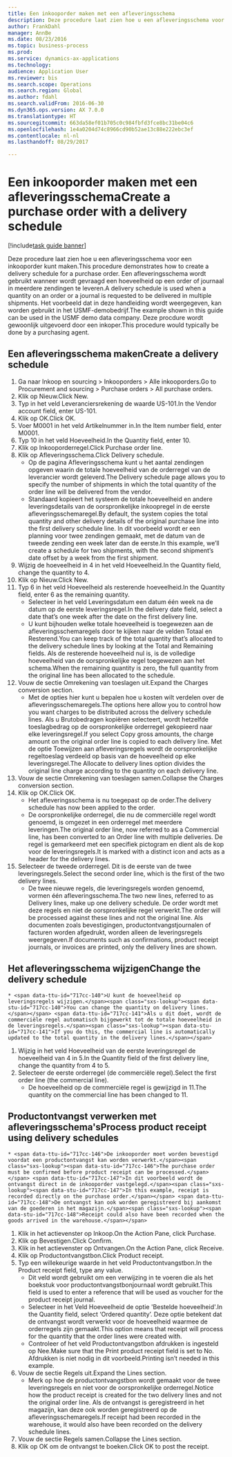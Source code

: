 ```yaml
--- 
title: Een inkooporder maken met een afleveringsschema
description: Deze procedure laat zien hoe u een afleveringsschema voor een inkooporder kunt maken.
author: FrankDahl
manager: AnnBe
ms.date: 08/23/2016
ms.topic: business-process
ms.prod: 
ms.service: dynamics-ax-applications
ms.technology: 
audience: Application User
ms.reviewer: bis
ms.search.scope: Operations
ms.search.region: Global
ms.author: fdahl
ms.search.validFrom: 2016-06-30
ms.dyn365.ops.version: AX 7.0.0
ms.translationtype: HT
ms.sourcegitcommit: 663da58ef01b705c0c984fbfd3fce8bc31be04c6
ms.openlocfilehash: 1e4a0204d74c8966cd90b52ae13c88e222ebc3ef
ms.contentlocale: nl-nl
ms.lasthandoff: 08/29/2017

---
```

# <a name="create-a-purchase-order-with-a-delivery-schedule"></a><span data-ttu-id="717cc-103">Een inkooporder maken met een afleveringsschema</span><span class="sxs-lookup"><span data-stu-id="717cc-103">Create a purchase order with a delivery schedule</span></span>

[!include[task guide banner](../../includes/task-guide-banner.md)]

<span data-ttu-id="717cc-104">Deze procedure laat zien hoe u een afleveringsschema voor een inkooporder kunt maken.</span><span class="sxs-lookup"><span data-stu-id="717cc-104">This procedure demonstrates how to create a delivery schedule for a purchase order.</span></span> <span data-ttu-id="717cc-105">Een afleveringsschema wordt gebruikt wanneer wordt gevraagd een hoeveelheid op een order of journaal in meerdere zendingen te leveren.</span><span class="sxs-lookup"><span data-stu-id="717cc-105">A delivery schedule is used when a quantity on an order or a journal is requested to be delivered in multiple shipments.</span></span> <span data-ttu-id="717cc-106">Het voorbeeld dat in deze handleiding wordt weergegeven, kan worden gebruikt in het USMF-demobedrijf.</span><span class="sxs-lookup"><span data-stu-id="717cc-106">The example shown in this guide can be used in the USMF demo data company.</span></span> <span data-ttu-id="717cc-107">Deze procdure wordt gewoonlijk uitgevoerd door een inkoper.</span><span class="sxs-lookup"><span data-stu-id="717cc-107">This procedure would typically be done by a purchasing agent.</span></span>


## <a name="create-a-delivery-schedule"></a><span data-ttu-id="717cc-108">Een afleveringsschema maken</span><span class="sxs-lookup"><span data-stu-id="717cc-108">Create a delivery schedule</span></span>
1. <span data-ttu-id="717cc-109">Ga naar Inkoop en sourcing > Inkooporders > Alle inkooporders.</span><span class="sxs-lookup"><span data-stu-id="717cc-109">Go to Procurement and sourcing > Purchase orders > All purchase orders.</span></span>
2. <span data-ttu-id="717cc-110">Klik op Nieuw.</span><span class="sxs-lookup"><span data-stu-id="717cc-110">Click New.</span></span>
3. <span data-ttu-id="717cc-111">Typ in het veld Leveranciersrekening de waarde US-101.</span><span class="sxs-lookup"><span data-stu-id="717cc-111">In the Vendor account field, enter US-101.</span></span>
4. <span data-ttu-id="717cc-112">Klik op OK.</span><span class="sxs-lookup"><span data-stu-id="717cc-112">Click OK.</span></span>
5. <span data-ttu-id="717cc-113">Voer M0001 in het veld Artikelnummer in.</span><span class="sxs-lookup"><span data-stu-id="717cc-113">In the Item number field, enter M0001.</span></span>
6. <span data-ttu-id="717cc-114">Typ 10 in het veld Hoeveelheid.</span><span class="sxs-lookup"><span data-stu-id="717cc-114">In the Quantity field, enter 10.</span></span>
7. <span data-ttu-id="717cc-115">Klik op Inkooporderregel.</span><span class="sxs-lookup"><span data-stu-id="717cc-115">Click Purchase order line.</span></span>
8. <span data-ttu-id="717cc-116">Klik op Afleveringsschema.</span><span class="sxs-lookup"><span data-stu-id="717cc-116">Click Delivery schedule.</span></span>
    * <span data-ttu-id="717cc-117">Op de pagina Afleveringsschema kunt u het aantal zendingen opgeven waarin de totale hoeveelheid van de orderregel van de leverancier wordt geleverd.</span><span class="sxs-lookup"><span data-stu-id="717cc-117">The Delivery schedule page allows you to specify the number of shipments in which the total quantity of the order line will be delivered from the vendor.</span></span>  
    * <span data-ttu-id="717cc-118">Standaard kopieert het systeem de totale hoeveelheid en andere leveringsdetails van de oorspronkelijke inkoopregel in de eerste afleveringsschemaregel.</span><span class="sxs-lookup"><span data-stu-id="717cc-118">By default, the system copies the total quantity and other delivery details of the original purchase line into the first delivery schedule line.</span></span> <span data-ttu-id="717cc-119">In dit voorbeeld wordt er een planning voor twee zendingen gemaakt, met de datum van de tweede zending een week later dan de eerste.</span><span class="sxs-lookup"><span data-stu-id="717cc-119">In this example, we’ll create a schedule for two shipments, with the second shipment’s date offset by a week from the first shipment.</span></span>  
9. <span data-ttu-id="717cc-120">Wijzig de hoeveelheid in 4 in het veld Hoeveelheid.</span><span class="sxs-lookup"><span data-stu-id="717cc-120">In the Quantity field, change the quantity to 4.</span></span>
10. <span data-ttu-id="717cc-121">Klik op Nieuw.</span><span class="sxs-lookup"><span data-stu-id="717cc-121">Click New.</span></span>
11. <span data-ttu-id="717cc-122">Typ 6 in het veld Hoeveelheid als resterende hoeveelheid.</span><span class="sxs-lookup"><span data-stu-id="717cc-122">In the Quantity field, enter 6 as the remaining quantity.</span></span>
    * <span data-ttu-id="717cc-123">Selecteer in het veld Leveringsdatum een datum één week na de datum op de eerste leveringsregel.</span><span class="sxs-lookup"><span data-stu-id="717cc-123">In the delivery date field, select a date that’s one week after the date on the first delivery line.</span></span>  
    * <span data-ttu-id="717cc-124">U kunt bijhouden welke totale hoeveelheid is toegewezen aan de afleveringsschemaregels door te kijken naar de velden Totaal en Resterend.</span><span class="sxs-lookup"><span data-stu-id="717cc-124">You can keep track of the total quantity that’s allocated to the delivery schedule lines by looking at the Total and Remaining fields.</span></span> <span data-ttu-id="717cc-125">Als de resterende hoeveelheid nul is, is de volledige hoeveelheid van de oorspronkelijke regel toegewezen aan het schema.</span><span class="sxs-lookup"><span data-stu-id="717cc-125">When the remaining quantity is zero, the full quantity from the original line has been allocated to the schedule.</span></span>  
12. <span data-ttu-id="717cc-126">Vouw de sectie Omrekening van toeslagen uit.</span><span class="sxs-lookup"><span data-stu-id="717cc-126">Expand the Charges conversion section.</span></span>
    * <span data-ttu-id="717cc-127">Met de opties hier kunt u bepalen hoe u kosten wilt verdelen over de afleveringsschemaregels.</span><span class="sxs-lookup"><span data-stu-id="717cc-127">The options here allow you to control how you want charges to be distributed across the delivery schedule lines.</span></span> <span data-ttu-id="717cc-128">Als u Brutobedragen kopiëren selecteert, wordt hetzelfde toeslagbedrag op de oorspronkelijke orderregel gekopieerd naar elke leveringsregel.</span><span class="sxs-lookup"><span data-stu-id="717cc-128">If you select Copy gross amounts, the charge amount on the original order line is copied to each delivery line.</span></span> <span data-ttu-id="717cc-129">Met de optie Toewijzen aan afleveringsregels wordt de oorspronkelijke regeltoeslag verdeeld op basis van de hoeveelheid op elke leveringsregel.</span><span class="sxs-lookup"><span data-stu-id="717cc-129">The Allocate to delivery lines option divides the original line charge according to the quantity on each delivery line.</span></span>  
13. <span data-ttu-id="717cc-130">Vouw de sectie Omrekening van toeslagen samen.</span><span class="sxs-lookup"><span data-stu-id="717cc-130">Collapse the Charges conversion section.</span></span>
14. <span data-ttu-id="717cc-131">Klik op OK.</span><span class="sxs-lookup"><span data-stu-id="717cc-131">Click OK.</span></span>
    * <span data-ttu-id="717cc-132">Het afleveringsschema is nu toegepast op de order.</span><span class="sxs-lookup"><span data-stu-id="717cc-132">The delivery schedule has now been applied to the order.</span></span>  
    * <span data-ttu-id="717cc-133">De oorspronkelijke orderregel, die nu de commerciële regel wordt genoemd, is omgezet in een orderregel met meerdere leveringen.</span><span class="sxs-lookup"><span data-stu-id="717cc-133">The original order line, now referred to as a Commercial line, has been converted to an Order line with multiple deliveries.</span></span> <span data-ttu-id="717cc-134">De regel is gemarkeerd met een specifiek pictogram en dient als de kop voor de leveringsregels.</span><span class="sxs-lookup"><span data-stu-id="717cc-134">It is marked with a distinct icon and acts as a header for the delivery lines.</span></span>  
15. <span data-ttu-id="717cc-135">Selecteer de tweede orderregel. Dit is de eerste van de twee leveringsregels.</span><span class="sxs-lookup"><span data-stu-id="717cc-135">Select the second order line, which is the first of the two delivery lines.</span></span>
    * <span data-ttu-id="717cc-136">De twee nieuwe regels, die leveringsregels worden genoemd, vormen één afleveringsschema.</span><span class="sxs-lookup"><span data-stu-id="717cc-136">The two new lines, referred to as Delivery lines, make up one delivery schedule.</span></span> <span data-ttu-id="717cc-137">De order wordt met deze regels en niet de oorspronkelijke regel verwerkt.</span><span class="sxs-lookup"><span data-stu-id="717cc-137">The order will be processed against these lines and not the original line.</span></span> <span data-ttu-id="717cc-138">Als documenten zoals bevestigingen, productontvangstjournalen of facturen worden afgedrukt, worden alleen de leveringsregels weergegeven.</span><span class="sxs-lookup"><span data-stu-id="717cc-138">If documents such as confirmations, product receipt journals, or invoices are printed, only the delivery lines are shown.</span></span>  

## <a name="change-the-delivery-schedule"></a><span data-ttu-id="717cc-139">Het afleveringsschema wijzigen</span><span class="sxs-lookup"><span data-stu-id="717cc-139">Change the delivery schedule</span></span>
    * <span data-ttu-id="717cc-140">U kunt de hoeveelheid op leveringsregels wijzigen.</span><span class="sxs-lookup"><span data-stu-id="717cc-140">You can change the quantity on delivery lines.</span></span> <span data-ttu-id="717cc-141">Als u dit doet, wordt de commerciële regel automatisch bijgewerkt tot de totale hoeveelheid in de leveringsregels.</span><span class="sxs-lookup"><span data-stu-id="717cc-141">If you do this, the commercial line is automatically updated to the total quantity in the delivery lines.</span></span>  
1. <span data-ttu-id="717cc-142">Wijzig in het veld Hoeveelheid van de eerste leveringsregel de hoeveelheid van 4 in 5.</span><span class="sxs-lookup"><span data-stu-id="717cc-142">In the Quantity field of the first delivery line, change the quantity from 4 to 5.</span></span>
2. <span data-ttu-id="717cc-143">Selecteer de eerste orderregel (de commerciële regel).</span><span class="sxs-lookup"><span data-stu-id="717cc-143">Select the first order line (the commercial line).</span></span>
    * <span data-ttu-id="717cc-144">De hoeveelheid op de commerciële regel is gewijzigd in 11.</span><span class="sxs-lookup"><span data-stu-id="717cc-144">The quantity on the commercial line has been changed to 11.</span></span>  

## <a name="process-product-receipt-using-delivery-schedules"></a><span data-ttu-id="717cc-145">Productontvangst verwerken met afleveringsschema's</span><span class="sxs-lookup"><span data-stu-id="717cc-145">Process product receipt using delivery schedules</span></span>
    * <span data-ttu-id="717cc-146">De inkooporder moet worden bevestigd voordat een productontvangst kan worden verwerkt.</span><span class="sxs-lookup"><span data-stu-id="717cc-146">The purchase order must be confirmed before product receipt can be processed.</span></span> <span data-ttu-id="717cc-147">In dit voorbeeld wordt de ontvangst direct in de inkooporder vastgelegd.</span><span class="sxs-lookup"><span data-stu-id="717cc-147">In this example, receipt is recorded directly on the purchase order.</span></span> <span data-ttu-id="717cc-148">De ontvangst kan ook worden geregistreerd bij aankomst van de goederen in het magazijn.</span><span class="sxs-lookup"><span data-stu-id="717cc-148">Receipt could also have been recorded when the goods arrived in the warehouse.</span></span>  
1. <span data-ttu-id="717cc-149">Klik in het actievenster op Inkoop.</span><span class="sxs-lookup"><span data-stu-id="717cc-149">On the Action Pane, click Purchase.</span></span>
2. <span data-ttu-id="717cc-150">Klik op Bevestigen.</span><span class="sxs-lookup"><span data-stu-id="717cc-150">Click Confirm.</span></span>
3. <span data-ttu-id="717cc-151">Klik in het actievenster op Ontvangen.</span><span class="sxs-lookup"><span data-stu-id="717cc-151">On the Action Pane, click Receive.</span></span>
4. <span data-ttu-id="717cc-152">Klik op Productontvangstbon.</span><span class="sxs-lookup"><span data-stu-id="717cc-152">Click Product receipt.</span></span>
5. <span data-ttu-id="717cc-153">Typ een willekeurige waarde in het veld Productontvangstbon.</span><span class="sxs-lookup"><span data-stu-id="717cc-153">In the Product receipt field, type any value.</span></span>
    * <span data-ttu-id="717cc-154">Dit veld wordt gebruikt om een verwijzing in te voeren die als het boekstuk voor productontvangstbonjournaal wordt gebruikt.</span><span class="sxs-lookup"><span data-stu-id="717cc-154">This field is used to enter a reference that will be used as voucher for the product receipt journal.</span></span>  
    * <span data-ttu-id="717cc-155">Selecteer in het Veld Hoeveelheid de optie 'Bestelde hoeveelheid'.</span><span class="sxs-lookup"><span data-stu-id="717cc-155">In the Quantity field, select ‘Ordered quantity’.</span></span> <span data-ttu-id="717cc-156">Deze optie betekent dat de ontvangst wordt verwerkt voor de hoeveelheid waarmee de orderregels zijn gemaakt.</span><span class="sxs-lookup"><span data-stu-id="717cc-156">This option means that receipt will process for the quantity that the order lines were created with.</span></span>  
    * <span data-ttu-id="717cc-157">Controleer of het veld Productontvangstbon afdrukken is ingesteld op Nee.</span><span class="sxs-lookup"><span data-stu-id="717cc-157">Make sure that the Print product receipt field is set to No.</span></span> <span data-ttu-id="717cc-158">Afdrukken is niet nodig in dit voorbeeld.</span><span class="sxs-lookup"><span data-stu-id="717cc-158">Printing isn’t needed in this example.</span></span>  
6. <span data-ttu-id="717cc-159">Vouw de sectie Regels uit.</span><span class="sxs-lookup"><span data-stu-id="717cc-159">Expand the Lines section.</span></span>
    * <span data-ttu-id="717cc-160">Merk op hoe de productontvangstbon wordt gemaakt voor de twee leveringsregels en niet voor de oorspronkelijke orderregel.</span><span class="sxs-lookup"><span data-stu-id="717cc-160">Notice how the product receipt is created for the two delivery lines and not the original order line.</span></span> <span data-ttu-id="717cc-161">Als de ontvangst is geregistreerd in het magazijn, kan deze ook worden geregistreerd op de afleveringsschemaregels.</span><span class="sxs-lookup"><span data-stu-id="717cc-161">If receipt had been recorded in the warehouse, it would also have been recorded on the delivery schedule lines.</span></span>  
7. <span data-ttu-id="717cc-162">Vouw de sectie Regels samen.</span><span class="sxs-lookup"><span data-stu-id="717cc-162">Collapse the Lines section.</span></span>
8. <span data-ttu-id="717cc-163">Klik op OK om de ontvangst te boeken.</span><span class="sxs-lookup"><span data-stu-id="717cc-163">Click OK to post the receipt.</span></span>


